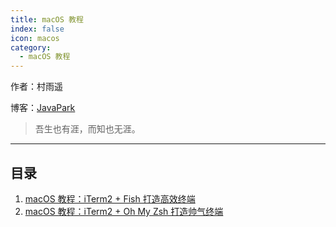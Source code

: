 ```yaml
---
title: macOS 教程
index: false
icon: macos
category:
  - macOS 教程
---
```

作者：村雨遥

博客：[JavaPark](https://cunyu1943.github.io/JavaPark)

>   吾生也有涯，而知也无涯。
---
## 目录

1. [macOS 教程：iTerm2 + Fish 打造高效终端](2022-04-10-fish-shell.md)
2. [macOS 教程：iTerm2 + Oh My Zsh 打造帅气终端](2022-04-11-item-oh-my-zsh.md)